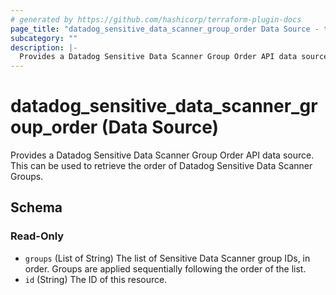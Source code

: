 ```yaml
---
# generated by https://github.com/hashicorp/terraform-plugin-docs
page_title: "datadog_sensitive_data_scanner_group_order Data Source - terraform-provider-datadog"
subcategory: ""
description: |-
  Provides a Datadog Sensitive Data Scanner Group Order API data source. This can be used to retrieve the order of Datadog Sensitive Data Scanner Groups.
---
```


# datadog_sensitive_data_scanner_group_order (Data Source)

Provides a Datadog Sensitive Data Scanner Group Order API data source. This can be used to retrieve the order of Datadog Sensitive Data Scanner Groups.



<!-- schema generated by tfplugindocs -->
## Schema

### Read-Only

- `groups` (List of String) The list of Sensitive Data Scanner group IDs, in order. Groups are applied sequentially following the order of the list.
- `id` (String) The ID of this resource.


